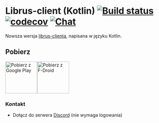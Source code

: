 # Librus-client (Kotlin) [![Build status](https://api.travis-ci.org/shymmq/librus-client-kotlin.svg?branch=master)](https://travis-ci.org/shymmq/librus-client-kotlin) [![codecov](https://codecov.io/gh/shymmq/librus-client-kotlin/branch/master/graph/badge.svg)](https://codecov.io/gh/shymmq/librus-client-kotlin) [![Chat](https://img.shields.io/badge/chat-on%20discord-7289da.svg)](https://discord.gg/r6Ugyk2) 
Nowsza wersja [librus-clienta](https://github.com/shymmq/librus-client), napisana w języku Kotlin.

## Pobierz

[<img src="https://play.google.com/intl/en_us/badges/images/generic/pl_badge_web_generic.png" alt="Pobierz z Google Play" height="100">](https://play.google.com/store/apps/details?id=com.wabadaba.dziennik&pcampaignid=MKT-Other-global-all-co-prtnr-py-PartBadge-Mar2515-1)[<img src="https://f-droid.org/badge/get-it-on-pl.png" alt="Pobierz z F-Droid"
      height="100"><br/>](https://f-droid.org/packages/com.wabadaba.dziennik)

### Kontakt
- Dołącz do serwera [Discord](https://discord.gg/r6Ugyk2) (nie wymaga logowania)
